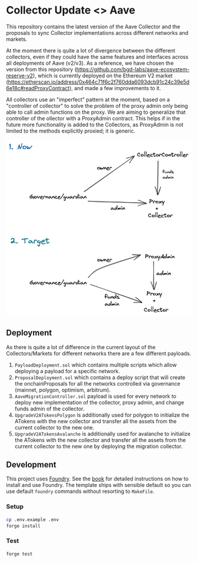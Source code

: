 # Collector Update <> Aave

This repository contains the latest version of the Aave Collector and the proposals to sync Collector implementations across different networks and markets.

At the moment there is quite a lot of divergence between the different collectors, even if they could have the same features and interfaces across all deployments of Aave (v2/v3). As a reference, we have chosen the version from this repository (https://github.com/bgd-labs/aave-ecosystem-reserve-v2), which is currently deployed on the Ethereum V2 market (https://etherscan.io/address/0x464c71f6c2f760dda6093dcb91c24c39e5d6e18c#readProxyContract), and made a few improvements to it.

All collectors use an "imperfect" pattern at the moment, based on a "controller of collector" to solve the problem of the proxy admin only being able to call admin functions on the proxy. We are aiming to generalize that controller of the ollector with a ProxyAdmin contract. This helps if in the future more functionality is added to the Collectors, as ProxyAdmin is not limited to the methods explicitly proxied; it is generic.

![collector-permissions-overview](./collector-admin.png)

## Deployment

As there is quite a lot of difference in the current layout of the Collectors/Markets for different networks there are a few different payloads.

1. `PayloadDeployment.sol` which contains multiple scripts which allow deploying a payload for a specific network.
2. `ProposalDeployment.sol` which contains a deploy script that will create the onchainProposals for all the networks controlled via governance (mainnet, polygon, optimism, arbitrum).
3. `AaveMigrationController.sol` payload is used for every network to deploy new implementation of the collector, proxy admin, and change funds admin of the collector.
4. `UpgradeV2ATokensPolygon` is additionally used for polygon to initialize the ATokens with the new collector and transfer all the assets from the current collector to the new one.
5. `UpgradeV2ATokensAvalanche` is additionally used for avalanche to initialize the ATokens with the new collector and transfer all the assets from the current collector to the new one by deploying the migration collector.

## Development

This project uses [Foundry](https://getfoundry.sh). See the [book](https://book.getfoundry.sh/getting-started/installation.html) for detailed instructions on how to install and use Foundry.
The template ships with sensible default so you can use default `foundry` commands without resorting to `MakeFile`.

### Setup

```sh
cp .env.example .env
forge install
```

### Test

```sh
forge test
```
